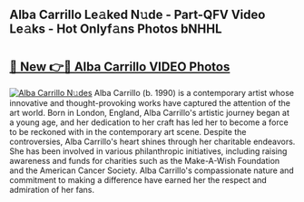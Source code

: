 ## Alba Carrillo Le𝚊ked N𝚞de - Part-QFV Video Le𝚊ks - Hot Onlyf𝚊ns Photos bNHHL

# <h2><a href="http://ac52277.deff.icu/?id=Alba+Carrillo">🔗 New 👉🔴 Alba Carrillo VIDEO Photos</a></h2>

[![Alba Carrillo N𝚞des](https://i.imgur.com/rIISA9y.gif)](http://ac52277.deff.icu/?id=Alba+Carrillo)
Alba Carrillo (b. 1990) is a contemporary artist whose innovative and thought-provoking works have captured the attention of the art world. Born in London, England, Alba Carrillo's artistic journey began at a young age, and her dedication to her craft has led her to become a force to be reckoned with in the contemporary art scene. Despite the controversies, Alba Carrillo's heart shines through her charitable endeavors. She has been involved in various philanthropic initiatives, including raising awareness and funds for charities such as the Make-A-Wish Foundation and the American Cancer Society. Alba Carrillo's compassionate nature and commitment to making a difference have earned her the respect and admiration of her fans.
